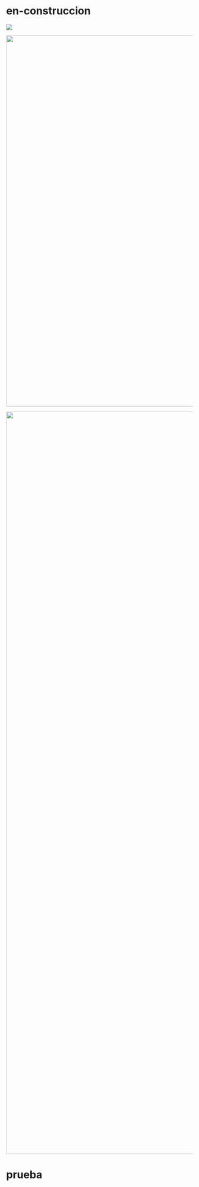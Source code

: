 # en-construccion
[![](prubaImagen/Con-Logo.png)](#)

<img src="prubaImagen/Con-Logo.png" width="1000">

<p align="center">
  <img width="2000" src="prubaImagen/Con-Logo.png">
</p>

# prueba
